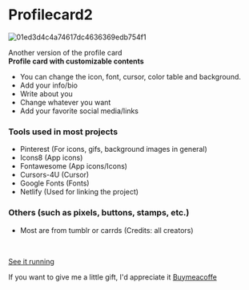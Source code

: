 # Profilecard2
![01ed3d4c4a74617dc4636369edb754f1](https://user-images.githubusercontent.com/123178455/213806016-d50324e6-501c-4c5e-96bd-423cc19fe5f1.jpg)

Another version of the profile card<br>
**Profile card with customizable contents**

* You can change the icon, font, cursor, color table and background. 
* Add your info/bio
* Write about you
* Change whatever you want
* Add your favorite social media/links 


### Tools used in most projects
- Pinterest (For icons, gifs, background images in general) 
- Icons8 (App icons)
- Fontawesome (App icons/Icons)
- Cursors-4U (Cursor)
- Google Fonts (Fonts)
- Netlify (Used for linking the project)

### Others (such as pixels, buttons, stamps, etc.)
- Most are from tumblr or carrds
(Credits: all creators)

<br>

[See it running](https://profilecard02.netlify.app/) 

If you want to give me a little gift, I'd appreciate it [Buymeacoffe](https://www.buymeacoffee.com/buccini)
